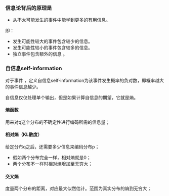 ### 信息论背后的原理是

- 从不太可能发生的事件中能学到更多的有用信息。

即：

- 发生可能性较大的事件包含较少的信息。
- 发生可能性较小的事件包含较多的信息。
- 独立事件包含额外的信息 。

### 自信息self-information

对于事件 ，定义自信息self-information为该事件发生概率的负对数，即概率越大的事件信息越少。

自信息仅仅处理单个输出，但是如果计算自信息的期望，它就是熵。

#### 熵函数

用来对q这个分布的不确定性进行编码所需的信息量；

#### 相对熵（KL散度）

给定分布q之后，还需要多少信息来编码分布p；

- 假如两个分布完全一样，相对熵就是0；
- 两个分布不一样时相对熵增加至无穷大；

#### 交叉熵

度量两个分布的距离，对应最大似然估计。范围为真实分布的熵到无穷大；
